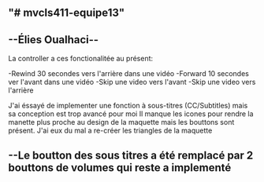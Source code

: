"# mvcls411-equipe13" 
---------------------
--Élies Oualhaci--
---------------------

La controller a ces fonctionalitée au présent:

-Rewind 30 secondes vers l'arrière dans une vidéo
-Forward 10 secondes ver l'avant dans une vidéo
-Skip une video vers l'avant
-Skip une video vers l'arrière


J'ai éssayé de implementer une fonction à sous-titres (CC/Subtitles) mais sa conception est trop avancé pour moi 
Il manque les icones pour rendre la manette plus proche au design de la maquette mais les bouttons sont présent.
J'ai eux du mal a re-créer les triangles de la maquette 


--Le boutton des sous titres a été 
remplacé par 2 bouttons de volumes 
qui reste a implementé
--------------------------------------


